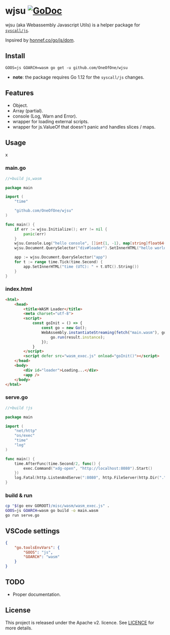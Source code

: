 # wjsu [![GoDoc](https://godoc.org/github.com/OneOfOne/wjsu?status.svg)](https://godoc.org/github.com/OneOfOne/wjsu)

wjsu (aka Webassembly Javascript Utils) is a helper package for [`syscall/js`](https://godoc.org/syscall/js).

Inpsired by [honnef.co/go/js/dom](https://github.com/dominikh/go-js-dom).

## Install

    GOOS=js GOARCH=wasm go get -u github.com/OneOfOne/wjsu

* **note**: the package requires Go 1.12 for the `syscall/js` changes.

## Features

* Object.
* Array (partial).
* console (Log, Warn and Error).
* wrapper for loading external scripts.
* wrapper for js.ValueOf that doesn't panic and handles slices / maps.

## Usage

x

### main.go

```go
//+build js,wasm

package main

import (
	"time"

	"github.com/OneOfOne/wjsu"
)

func main() {
    if err := wjsu.Initialize(); err != nil {
        panic(err)
    }
	wjsu.Console.Log("hello console", []int{1, -1}, map[string]float64{"a": 1, "z": -1})
	wjsu.Document.QuerySelector("div#loader").SetInnerHTML("hello world")

	app := wjsu.Document.QuerySelector("app")
	for t := range time.Tick(time.Second) {
		app.SetInnerHTML("time (UTC): " + t.UTC().String())
	}
}
```

### index.html

```html
<html>
	<head>
		<title>WASM Loader</title>
		<meta charset="utf-8">
		<script>
			const goInit = () => {
				const go = new Go();
				WebAssembly.instantiateStreaming(fetch("main.wasm"), go.importObject).then((result) => {
					go.run(result.instance);
				});
			}
		</script>
		<script defer src="wasm_exec.js" onload="goInit()"></script>
	</head>
	<body>
		<div id="loader">Loading...</div>
		<app />
	</body>
</html>
```

### serve.go

```go
//+build !js

package main

import (
	"net/http"
	"os/exec"
	"time"
	"log"
)

func main() {
	time.AfterFunc(time.Second/2, func() {
		exec.Command("xdg-open", "http://localhost:8080").Start()
	})
	log.Fatal(http.ListenAndServe(":8080", http.FileServer(http.Dir("."))))
}
```

### build & run

```sh
cp "$(go env GOROOT)/misc/wasm/wasm_exec.js" .
GOOS=js GOARCH=wasm go build -o main.wasm
go run serve.go
```

## VSCode settings

```json
{
	"go.toolsEnvVars": {
		"GOOS": "js",
		"GOARCH": "wasm"
	}
}
```

## TODO

* Proper documentation.

## License

This project is released under the Apache v2. licence. See [LICENCE](LICENCE) for more details.

